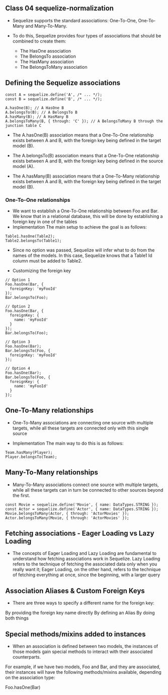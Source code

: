 ##  Class 04 sequelize-normalization
* Sequelize supports the standard associations: One-To-One, One-To-Many and Many-To-Many.

* To do this, Sequelize provides four types of associations that should be combined to create them:

    * The HasOne association
    * The BelongsTo association
    * The HasMany association
    * The BelongsToMany association
## Defining the Sequelize associations
```
const A = sequelize.define('A', /* ... */);
const B = sequelize.define('B', /* ... */);

A.hasOne(B); // A HasOne B
A.belongsTo(B); // A BelongsTo B
A.hasMany(B); // A HasMany B
A.belongsToMany(B, { through: 'C' }); // A BelongsToMany B through the junction table C
```
* The A.hasOne(B) association means that a One-To-One relationship exists between A and B, with the foreign key being defined in the target model (B).

 * The A.belongsTo(B) association means that a One-To-One relationship exists between A and B, with the foreign key being defined in the source model (A).

* The A.hasMany(B) association means that a One-To-Many relationship exists between A and B, with the foreign key being defined in the target model (B).

### One-To-One relationships
* We want to establish a One-To-One relationship between Foo and Bar. We know that in a relational database, this will be done by establishing a foreign key in one of the tables 
* Implementation
The main setup to achieve the goal is as follows:
````
Table1.hasOne(Table2);
Table2.belongsTo(Table1);
````
* Since no option was passed, Sequelize will infer what to do from the names of the models. In this case, Sequelize knows that a Table1 Id column must be added to Table2.

* Customizing the foreign key
``` 
// Option 1
Foo.hasOne(Bar, {
  foreignKey: 'myFooId'
});
Bar.belongsTo(Foo);

// Option 2
Foo.hasOne(Bar, {
  foreignKey: {
    name: 'myFooId'
  }
});
Bar.belongsTo(Foo);

// Option 3
Foo.hasOne(Bar);
Bar.belongsTo(Foo, {
  foreignKey: 'myFooId'
});

// Option 4
Foo.hasOne(Bar);
Bar.belongsTo(Foo, {
  foreignKey: {
    name: 'myFooId'
  }
});
````
## One-To-Many relationships
* One-To-Many associations are connecting one source with multiple targets, while all these targets are connected only with this single source

* Implementation
The main way to do this is as follows:
````
Team.hasMany(Player);
Player.belongsTo(Team);
````
## Many-To-Many relationships
* Many-To-Many associations connect one source with multiple targets, while all these targets can in turn be connected to other sources beyond the first.
````
const Movie = sequelize.define('Movie', { name: DataTypes.STRING });
const Actor = sequelize.define('Actor', { name: DataTypes.STRING });
Movie.belongsToMany(Actor, { through: 'ActorMovies' });
Actor.belongsToMany(Movie, { through: 'ActorMovies' });
````
## Fetching associations - Eager Loading vs Lazy Loading

* The concepts of Eager Loading and Lazy Loading are fundamental to understand how fetching associations work in Sequelize. Lazy Loading refers to the technique of fetching the associated data only when you really want it; Eager Loading, on the other hand, refers to the technique of fetching everything at once, since the beginning, with a larger query

## Association Aliases & Custom Foreign Keys
* There are three ways to specify a different name for the foreign key:

By providing the foreign key name directly
By defining an Alias
By doing both things

## Special methods/mixins added to instances 
* When an association is defined between two models, the instances of those models gain special methods to interact with their associated counterparts.

For example, if we have two models, Foo and Bar, and they are associated, their instances will have the following methods/mixins available, depending on the association type:

Foo.hasOne(Bar)

